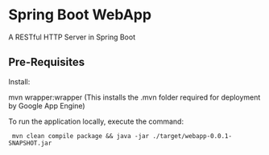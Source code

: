 # Spring Boot WebApp
A RESTful HTTP Server in Spring Boot

## Pre-Requisites
Install:

mvn wrapper:wrapper    (This installs the .mvn folder required for deployment by Google App Engine)

To run the application locally, execute the command:

```
 mvn clean compile package && java -jar ./target/webapp-0.0.1-SNAPSHOT.jar
```
